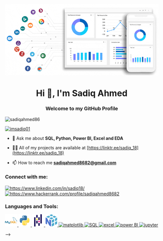 ![logo](https://github.com/Sadiqahmed86/Sadiqahmed86/blob/main/GitHub_Banner.gif)
<h1 align="center">Hi 👋, I'm Sadiq Ahmed</h1>
<h3 align="center">Welcome to my GitHub Profile</h3>
<p align="left"> <img src="https://komarev.com/ghpvc/?username=sadiqahmed86&label=Profile%20views&color=0e75b6&style=flat" alt="sadiqahmed86" /> </p>

<p align="left"> <a href="https://twitter.com/imsadiq01" target="blank"><img src="https://img.shields.io/twitter/follow/imsadiq01?logo=twitter&style=for-the-badge" alt="imsadiq01" /></a> </p>

- 💬 Ask me about **SQL, Python, Power BI, Excel and EDA**

- 👨‍💻 All of my projects are available at [https://linktr.ee/sadiq_18](https://linktr.ee/sadiq_18)

- 📫 How to reach me **sadiqahmed8682@gmail.com**

<h3 align="left">Connect with me:</h3>
<p align="left">
<a href="https://linkedin.com/in/https://www.linkedin.com/in/sadiq18/" target="blank"><img align="center" src="https://raw.githubusercontent.com/rahuldkjain/github-profile-readme-generator/master/src/images/icons/Social/linked-in-alt.svg" alt="https://www.linkedin.com/in/sadiq18/" height="30" width="40" /></a>
<a href="https://www.hackerrank.com/https://www.hackerrank.com/profile/sadiqahmed8682" target="blank"><img align="center" src="https://raw.githubusercontent.com/rahuldkjain/github-profile-readme-generator/master/src/images/icons/Social/hackerrank.svg" alt="https://www.hackerrank.com/profile/sadiqahmed8682" height="30" width="40" /></a>
</p>

<h3 align="left">Languages and Tools:</h3>
<p align="left"> <a href="https://www.mysql.com/" target="_blank" rel="noreferrer"> <img src="https://raw.githubusercontent.com/devicons/devicon/master/icons/mysql/mysql-original-wordmark.svg" alt="mysql" width="40" height="40"/> </a> <a href="https://www.python.org" target="_blank" rel="noreferrer"> <img src="https://raw.githubusercontent.com/devicons/devicon/master/icons/python/python-original.svg" alt="python" width="40" height="40"/> </a> <a href="https://pandas.pydata.org/" target="_blank" rel="noreferrer"> <img src="https://raw.githubusercontent.com/devicons/devicon/2ae2a900d2f041da66e950e4d48052658d850630/icons/pandas/pandas-original.svg" alt="pandas" width="40" height="40"/> </a> <a href="https://numpy.org/doc/stable/user/absolute_beginners.html/" target="_blank" rel="noreferrer"> <img src="https://raw.githubusercontent.com/devicons/devicon/2ae2a900d2f041da66e950e4d48052658d850630/icons/numpy/numpy-original.svg" alt="numpy" width="40" height="40"/> </a> <a href="https://matplotlib.org/" target="_blank" rel="noreferrer"> <img src="https://camo.githubusercontent.com/935d0d5185fa51a11ac9e98bce1ccc1f17a15cc60512374cd38c21cb2b7975e4/68747470733a2f2f7079646174612e6f72672f77702d636f6e74656e742f75706c6f6164732f323031362f30372f6d6174706c6f746c69622d6c6f676f2d3330302e706e67" alt="matplotlib" width="40" height="40"/> </a> <a href="https://en.wikipedia.org/wiki/SQL" target="_blank" rel="noreferrer"> <img
src="https://camo.githubusercontent.com/0a0b431b030a6f3651d48b0688f36c4a1c2a4e85d165b9e95333f0b370d377e1/68747470733a2f2f64622e63732e756e692d74756562696e67656e2e64652f7465616368696e672f7773323232332f73716c2d69732d612d70726f6772616d6d696e672d6c616e67756167652f6c6f676f2e737667" alt="SQL" width="40" height="40"/> </a> <a href="https://en.wikipedia.org/wiki/Microsoft_Excel" target="_blank" rel="noreferrer"> <img src="https://camo.githubusercontent.com/a808e3d9a15932f66b8a3331436585b8cd774c3dbdfd1c4e8bc493df76c887c7/68747470733a2f2f75706c6f61642e77696b696d656469612e6f72672f77696b6970656469612f636f6d6d6f6e732f7468756d622f332f33342f4d6963726f736f66745f4f66666963655f457863656c5f2532383230313925453225383025393370726573656e742532392e7376672f3232303370782d4d6963726f736f66745f4f66666963655f457863656c5f2532383230313925453225383025393370726573656e742532392e7376672e706e67" alt="excel" width="40" height="40"/> </a> <a href="https://www.microsoft.com/en-au/power-platform/products/power-bi/" target="_blank" rel="noreferrer"> <img src="https://camo.githubusercontent.com/3ac7b08a3ab3fcd8ea407a5b4c6fc3f0a89d5ef5d0d2cef9ca3286b9c2ec2f80/68747470733a2f2f75706c6f61642e77696b696d656469612e6f72672f77696b6970656469612f636f6d6d6f6e732f7468756d622f632f63662f4e65775f506f7765725f42495f4c6f676f2e7376672f3230343870782d4e65775f506f7765725f42495f4c6f676f2e7376672e706e67" alt="power BI" width="40" height="40"/> </a> <a href="https:https://jupyter.org/" target="_blank" rel="noreferrer"> <img src="https://camo.githubusercontent.com/db0c536d7f3d4175ce9b046648dc68e82b57144f46615bce88dc04f6c5bb37cc/68747470733a2f2f746563686e6f6c6f67792e616d69732e6e6c2f77702d636f6e74656e742f75706c6f6164732f323032302f31312f696d6167652d32372e706e67" alt="jupyter" width="40" height="40"/> </a> </p>
-->
